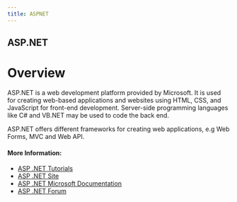 ```yaml
---
title: ASPNET
---
```

## ASP.NET

# Overview

ASP.NET is a web development platform provided by Microsoft. It is used for creating web-based applications and websites using HTML, CSS, and JavaScript for front-end development. Server-side programming languages like C# and VB.NET may be used to code the back end.

ASP.NET offers different frameworks for creating web applications, e.g Web Forms, MVC and Web API.


#### More Information:
- [ASP .NET Tutorials](https://www.tutorialspoint.com/asp.net/)
- [ASP .NET Site](https://www.asp.net/)
- [ASP .NET Microsoft Documentation](https://docs.microsoft.com/en-us/aspnet/#pivot=aspnet/)
- [ASP .NET Forum](https://forums.asp.net/)
